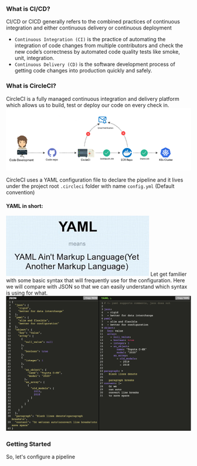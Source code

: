 ### What is CI/CD?
CI/CD or CICD generally refers to the combined practices of continuous integration and either continuous delivery or continuous deployment
- `Continuous Integration (CI)` is the practice of automating the integration of code changes from multiple contributors and check the new code’s correctness by automated code quality tests like smoke, unit, integration.
- `Continuous Delivery (CD)` is the software development process of getting code changes into production quickly and safely.


### What is CircleCI?
CircleCI is a fully managed continuous integration and delivery platform which allows us to build, test or deploy our code on every check in.
<img src="./assets/cicd-process.png">

CircleCI uses a YAML configuration file to declare the pipeline and it lives under the project root `.circleci` folder with name `config.yml` (Default convention)

#### YAML in short:
<img src="./assets/yaml.jpg">
Let get familier with some basic syntax that will frequently use for the configuration. 
Here we will compare with JSON so that we can easily understand which syntax is using for what.
<img src="./assets/json-vs-yaml.png">

### Getting Started
So, let's configure a pipeline